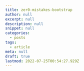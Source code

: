 ```yaml
---
title: zer0-mistakes-bootstrap
author: null
excerpt: null
description: null
snippet: null
categories:
  - posts
tags:
  - article
meta: null
draft: true
lastmod: 2022-07-25T00:54:27.929Z
---
```

